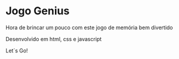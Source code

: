 # Jogo Genius

Hora de brincar um pouco com este jogo de memória bem divertido

Desenvolvido em html, css e javascript

Let´s Go!
